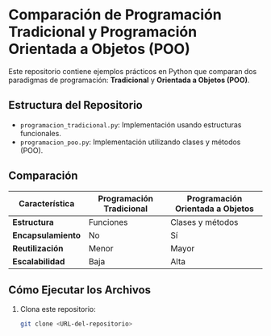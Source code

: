 # Comparación de Programación Tradicional y Programación Orientada a Objetos (POO)

Este repositorio contiene ejemplos prácticos en Python que comparan dos paradigmas de programación: **Tradicional** y **Orientada a Objetos (POO)**.

## Estructura del Repositorio
- `programacion_tradicional.py`: Implementación usando estructuras funcionales.
- `programacion_poo.py`: Implementación utilizando clases y métodos (POO).

## Comparación
| Característica                    | Programación Tradicional  | Programación Orientada a Objetos |
|-----------------------------------|---------------------------|----------------------------------|
| **Estructura**                    | Funciones                 | Clases y métodos                |
| **Encapsulamiento**               | No                       | Sí                              |
| **Reutilización**                 | Menor                    | Mayor                           |
| **Escalabilidad**                 | Baja                     | Alta                            |

## Cómo Ejecutar los Archivos
1. Clona este repositorio:
   ```bash
   git clone <URL-del-repositorio>
